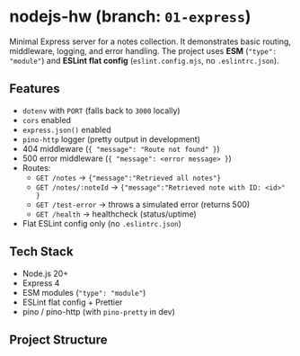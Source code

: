 # nodejs-hw (branch: `01-express`)

Minimal Express server for a notes collection. It demonstrates basic routing, middleware, logging, and error handling. The project uses **ESM** (`"type": "module"`) and **ESLint flat config** (`eslint.config.mjs`, no `.eslintrc.json`).

## Features

- `dotenv` with `PORT` (falls back to `3000` locally)
- `cors` enabled
- `express.json()` enabled
- `pino-http` logger (pretty output in development)
- 404 middleware (`{ "message": "Route not found" }`)
- 500 error middleware (`{ "message": <error message> }`)
- Routes:
  - `GET /notes` → `{"message":"Retrieved all notes"}`
  - `GET /notes/:noteId` → `{"message":"Retrieved note with ID: <id>" }`
  - `GET /test-error` → throws a simulated error (returns 500)
  - `GET /health` → healthcheck (status/uptime)
- Flat ESLint config only (no `.eslintrc.json`)

## Tech Stack

- Node.js 20+
- Express 4
- ESM modules (`"type": "module"`)
- ESLint flat config + Prettier
- pino / pino-http (with `pino-pretty` in dev)

## Project Structure
